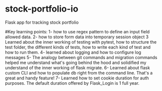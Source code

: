 # stock-portfolio-io
Flask app for tracking stock portfolio

#Key learning points:
1- how to use regex pattern to define an input field allowed data.
2- how to store form data into temporary session object
3 Learned about the inner working of testing with pytest, how to structure the test folder, the different kinds of tests, how to write each kind of test and how to run them.
4- learned about logging and how to configure log messages
5- The analogy between git commands and migration commands helped me understand what's going behind the hood and solidified my understand of the inner working of flask migrate.
6- Learned about flask custom CLI and how to populate db right from the command line. That's a great and handy feature!
7- Learned how to set cookie duration for auth purposes. The default duration offered by Flask_Login is 1 full year.
